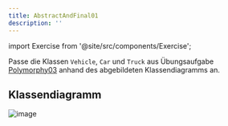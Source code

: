 ```yaml
---
title: AbstractAndFinal01
description: ''
---
```


import Exercise from '@site/src/components/Exercise';

Passe die Klassen `Vehicle`, `Car` und `Truck` aus Übungsaufgabe
[Polymorphy03](../polymorphy/polymorphy03.md) anhand des abgebildeten
Klassendiagramms an.

## Klassendiagramm
![image](https://user-images.githubusercontent.com/47243617/208047220-bbcffd34-e7ef-4896-b8f3-b624c45e4e63.png)

<Exercise pullRequest="45" branchSuffix="abstract-and-final/01" />
